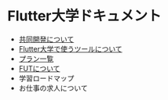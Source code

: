 # Flutter大学ドキュメント

- [共同開発について](joint_dev)
- [Flutter大学で使うツールについて](tools.md)
- [プラン一覧](plans)
- [FUTについて](fut)
- 学習ロードマップ
- お仕事の求人について